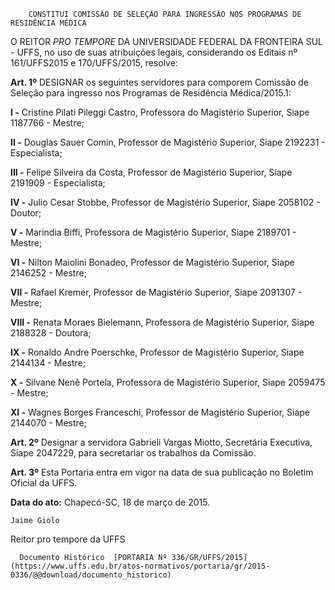         CONSTITUI COMISSÃO DE SELEÇÃO PARA INGRESSÃO NOS PROGRAMAS DE RESIDÊNCIA MÉDICA  

O REITOR *PRO TEMPORE* DA UNIVERSIDADE FEDERAL DA FRONTEIRA SUL - UFFS, no uso de suas atribuições legais, considerando os Editais nº 161/UFFS2015 e 170/UFFS/2015, resolve:

 **Art. 1º** DESIGNAR os seguintes servidores para comporem Comissão de Seleção para ingresso nos Programas de Residência Médica/2015.1:

 **I -** Cristine Pilati Pileggi Castro, Professora do Magistério Superior, Siape 1187766 - Mestre;

 **II -** Douglas Sauer Comin, Professor de Magistério Superior, Siape 2192231 - Especialista;

 **III -** Felipe Silveira da Costa, Professor de Magistério Superior, Siape 2191909 - Especialista;

 **IV -** Julio Cesar Stobbe, Professor de Magistério Superior, Siape 2058102 - Doutor;

 **V -** Marindia Biffi, Professora de Magistério Superior, Siape 2189701 - Mestre;

 **VI -** Nilton Maiolini Bonadeo, Professor de Magistério Superior, Siape 2146252 - Mestre;

 **VII -** Rafael Kremer, Professor de Magistério Superior, Siape 2091307 - Mestre;

 **VIII -** Renata Moraes Bielemann, Professora de Magistério Superior, Siape 2188328 - Doutora;

 **IX -** Ronaldo Andre Poerschke, Professor de Magistério Superior, Siape 2144134 - Mestre;

 **X -** Silvane Nenê Portela, Professora de Magistério Superior, Siape 2059475 - Mestre;

 **XI -** Wagnes Borges Franceschi, Professor de Magistério Superior, Siape 2144070 - Mestre;

 **Art. 2º** Designar a servidora Gabrieli Vargas Miotto, Secretária Executiva, Siape 2047229, para secretariar os trabalhos da Comissão.

 **Art. 3º** Esta Portaria entra em vigor na data de sua publicação no Boletim Oficial da UFFS.

  

   **Data do ato:** Chapecó-SC, 18 de março de 2015.   
 

    Jaime Giolo   
 Reitor pro tempore da UFFS 

      Documento Histórico  [PORTARIA Nº 336/GR/UFFS/2015](https://www.uffs.edu.br/atos-normativos/portaria/gr/2015-0336/@@download/documento_historico)     
      